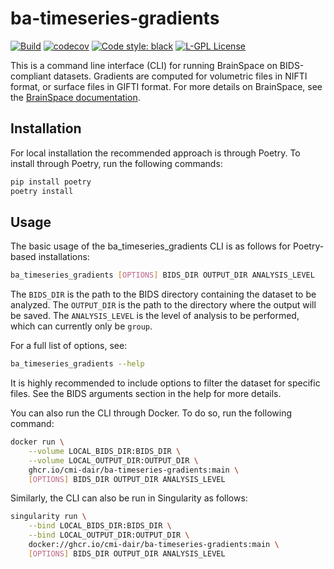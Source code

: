 # ba-timeseries-gradients

[![Build](https://github.com/cmi-dair/ba-timeseries-gradients/actions/workflows/test.yaml/badge.svg?branch=main)](https://github.com/cmi-dair/ba-timeseries-gradients/actions/workflows/test.yaml?query=branch%3Amain)
[![codecov](https://codecov.io/gh/cmi-dair/ba-timeseries-gradients/branch/main/graph/badge.svg?token=22HWWFWPW5)](https://codecov.io/gh/cmi-dair/ba-timeseries-gradients)
[![Code style: black](https://img.shields.io/badge/code%20style-black-000000.svg)](https://github.com/psf/black)
[![L-GPL License](https://img.shields.io/badge/license-L--GPL-blue.svg)](LICENSE)

This is a command line interface (CLI) for running BrainSpace on BIDS-compliant datasets. Gradients are computed for volumetric files in NIFTI format, or surface files in GIFTI format. For more details on BrainSpace, see the [BrainSpace documentation](https://brainspace.readthedocs.io/en/latest/).

## Installation

For local installation the recommended approach is through Poetry. To install through Poetry, run the following commands:

```bash
pip install poetry
poetry install
```

## Usage

The basic usage of the ba_timeseries_gradients CLI is as follows for Poetry-based installations:

```bash
ba_timeseries_gradients [OPTIONS] BIDS_DIR OUTPUT_DIR ANALYSIS_LEVEL
```

The `BIDS_DIR` is the path to the BIDS directory containing the dataset to be analyzed. The `OUTPUT_DIR` is the path to the directory where the output will be saved. The `ANALYSIS_LEVEL` is the level of analysis to be performed, which can currently only be `group`.

For a full list of options, see:

```bash
ba_timeseries_gradients --help
```

It is highly recommended to include options to filter the dataset for specific files. See the BIDS arguments section in the help for more details.

You can also run the CLI through Docker. To do so, run the following command:

```bash
docker run \
    --volume LOCAL_BIDS_DIR:BIDS_DIR \
    --volume LOCAL_OUTPUT_DIR:OUTPUT_DIR \
    ghcr.io/cmi-dair/ba-timeseries-gradients:main \
    [OPTIONS] BIDS_DIR OUTPUT_DIR ANALYSIS_LEVEL
```

Similarly, the CLI can also be run in Singularity as follows:

```bash
singularity run \
    --bind LOCAL_BIDS_DIR:BIDS_DIR \
    --bind LOCAL_OUTPUT_DIR:OUTPUT_DIR \
    docker://ghcr.io/cmi-dair/ba-timeseries-gradients:main \
    [OPTIONS] BIDS_DIR OUTPUT_DIR ANALYSIS_LEVEL
```
